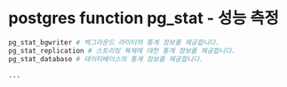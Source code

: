 # postgres function pg_stat - 성능 측정

```sh
pg_stat_bgwriter # 백그라운드 라이터의 통계 정보를 제공합니다.
pg_stat_replication # 스트리밍 복제에 대한 통계 정보를 제공합니다.
pg_stat_database # 데이터베이스의 통계 정보를 제공합니다.

...
```
